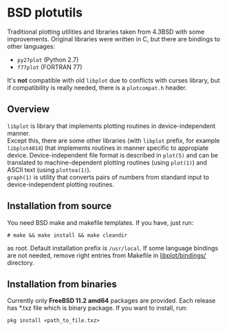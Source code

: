 # BSD plotutils

Traditional plotting utilities and libraries taken from 4.3BSD with some improvements. 
Original libraries were written in C, but there are bindings to other languages:
  * `py27plot` (Python 2.7)
  * `f77plot` (FORTRAN 77)

It's **not** compatible with old `libplot` due to conflicts with curses library, but if
compatibility is really needed, there is a `plotcompat.h` header.

## Overview
`libplot` is library that implements plotting routines in device-independent manner.  
Except this, there are some other libraries (with `libplot` prefix, for example `libplot4014`) that implements routines in manner
specific to appropiate device. Device-independent file format is described in `plot(5)` and can be translated to machine-dependent plotting routines
(using `plot(1)`) and ASCII text (using `plottoa(1)`).  
`graph(1)` is utility that converts pairs of numbers from standard input to device-independent plotting routines.

## Installation from source

You need BSD make and makefile templates. If you have, just run:
```
# make && make install && make cleandir
```
as root. Default installation prefix is `/usr/local`. If some language bindings are not needed, remove right entries
from Makefile in [libplot/bindings/](libplot/bindings/.) directory.

## Installation from binaries

Currently only **FreeBSD 11.2 amd64** packages are provided. 
Each release has *.txz file which is binary package. If you want to install, run:
```
pkg install <path_to_file.txz>
```
